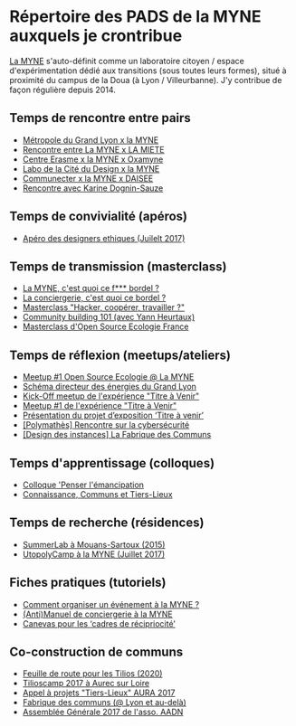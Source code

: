 # Répertoire des PADS de la MYNE auxquels je crontribue

[La MYNE]( http://lamyne.org) s'auto-définit comme un laboratoire citoyen / espace d'expérimentation dédié aux transitions (sous toutes leurs formes), situé à proximité du campus de la Doua (à Lyon / Villeurbanne). J'y contribue de façon régulière depuis 2014. 

## Temps de rencontre entre pairs
* [Métropole du Grand Lyon x la MYNE](https://pad.lamyne.org/s/SkQXjMEq-)
* [Rencontre entre La MYNE x LA MIETE](https://pad.lamyne.org/s/BJ5ZQn78Z)
* [Centre Erasme x la MYNE x Oxamyne](https://pad.lamyne.org/s/SJngwjQSb)
* [Labo de la Cité du Design x la MYNE](https://annuel2.framapad.org/p/myne-cite-design)
* [Communecter x la MYNE x DAISEE](https://pad.lamyne.org/s/SJmHZJYN-)
* [Rencontre avec Karine Dognin-Sauze](https://github.com/nicolasloubet/Compte-rendus/blob/master/Articles/Maker-Lyon-MYNE.md)

## Temps de convivialité (apéros)
* [Apéro des designers ethiques (Juilelt 2017)](https://pad.lamyne.org/s/Bk2-qDcBW)

## Temps de transmission (masterclass)
* [La MYNE, c'est quoi ce f*** bordel ?](https://pad.lamyne.org/s/By6Rq42GW)
* [La conciergerie, c'est quoi ce bordel ?](https://pad.lamyne.org/s/r1LL3wSmZ)
* [Masterclass "Hacker, coopérer, travailler ?"](https://github.com/nicolasloubet/Compte-rendus/blob/master/Articles/lamyne_masterclass_lallemant_bureau.md)
* [Community building 101 (avec Yann Heurtaux)](https://pad.lamyne.org/s/BJk4-Lti-)
* [Masterclass d'Open Source Ecologie France](https://pad.lamyne.org/s/ryip0QX-b)

## Temps de réflexion (meetups/ateliers)
* [Meetup #1 Open Source Ecologie @ La MYNE](https://pad.lamyne.org/s/ByxpPBjp-)
* [Schéma directeur des énergies du Grand Lyon](https://pad.lamyne.org/s/BJApqzsWZ)
* [Kick-Off meetup de l'expérience "Titre à Venir"](https://hackmd.io/s/ryQmhtlxb)
* [Meetup #1 de l'expérience "Titre à Venir"](https://pad.lamyne.org/s/ryHA5RLqb)
* [Présentation du projet d’exposition ‘Titre à venir’](https://hackmd.io/s/SJJCcK81W)
* [[Polymathès] Rencontre sur la cybersécurité](https://pad.lamyne.org/s/ry3nOo9ib)
* [[Design des instances] La Fabrique des Communs](https://pad.lamyne.org/s/S1m_Yimab)

## Temps d'apprentissage (colloques)
* [Colloque 'Penser l'émancipation](https://pad.lamyne.org/s/ByJHkdqcb)
* [Connaissance, Communs et Tiers-Lieux](https://pad.lamyne.org/s/BJZyafQ0Z)

## Temps de recherche (résidences)
* [SummerLab à Mouans-Sartoux (2015)](https://pad.lamyne.org/s/Bkq0ebASW)
* [UtopolyCamp à la MYNE (Juillet 2017)](https://pad.lamyne.org/s/BkvcrmwUW)

## Fiches pratiques (tutoriels)
* [Comment organiser un événement à la MYNE ?](https://pad.lamyne.org/s/SJM_4iMEW)
* [(Anti)Manuel de conciergerie à la MYNE](https://pad.lamyne.org/s/H1ptRY7-W)
* [Canevas pour les ‘cadres de récipriocité’](https://pad.lamyne.org/s/HyzvDOafZ)

## Co-construction de communs
* [Feuille de route pour les Tilios (2020)](https://pad.lamyne.org/s/SJElRDI7b)
* [Tilioscamp 2017 à Aurec sur Loire](https://pad.lamyne.org/s/r1Hgi9VI-)
* [Appel à projets "Tiers-Lieux" AURA 2017](https://pad.lamyne.org/s/HkspVDy3W)
* [Fabrique des communs (@ Lyon et au-delà)](https://pad.lamyne.org/s/HyHZVeuNW)
* [Assemblée Générale 2017 de l'asso. AADN](https://hackmd.io/s/H14NbVL1-)
